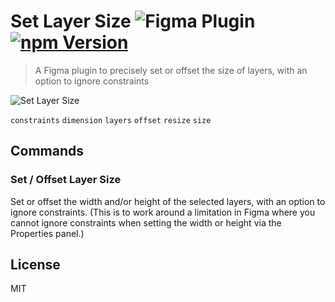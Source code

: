 # Set Layer Size ![Figma Plugin](https://img.shields.io/badge/figma-Set%20Layer%20Size-1BC47D.svg) [![npm Version](https://img.shields.io/npm/v/figma-set-layer-size.svg)](https://www.npmjs.com/package/figma-set-layer-size)

> A Figma plugin to precisely set or offset the size of layers, with an option to ignore constraints

![Set Layer Size](https://raw.githubusercontent.com/yuanqing/figma-plugins/master/packages/figma-set-layer-size/media/cover.png)

`constraints` `dimension` `layers` `offset` `resize` `size`

## Commands

### Set / Offset Layer Size

Set or offset the width and/or height of the selected layers, with an option to ignore constraints. (This is to work around a limitation in Figma where you cannot ignore constraints when setting the width or height via the Properties panel.)

## License

MIT
